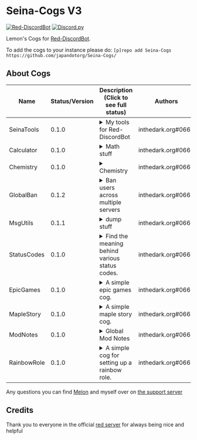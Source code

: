 # Seina-Cogs V3
[![Red-DiscordBot](https://img.shields.io/badge/Red--DiscordBot-V3-red.svg)](https://github.com/Cog-Creators/Red-DiscordBot) [![Discord.py](https://img.shields.io/badge/Discord.py-rewrite-blue.svg)](https://github.com/Rapptz/discord.py/tree/rewrite)

Lemon's Cogs for [Red-DiscordBot](https://github.com/Cog-Creators/Red-DiscordBot/tree/V3/develop).

To add the cogs to your instance please do: `[p]repo add Seina-Cogs https://github.com/japandotorg/Seina-Cogs/`

## About Cogs
| Name        | Status/Version   | Description (Click to see full status)                                                                                           | Authors                                     |
|-------------|------------------|----------------------------------------------------------------------------------------------------------------------------------|---------------------------------------------|
| SeinaTools  | 0.1.0            | <details><summary>My tools for Red-DiscordBot</summary>Some cool utility tools for Red-DiscordBot</details>                      | inthedark.org#0666                          |
| Calculator  | 0.1.0            | <details><summary>Math stuff</summary>Math stuff</details>                                                                       | inthedark.org#0666                          |
| Chemistry   | 0.1.0            | <details><summary>Chemistry</summary>Chemistry inside discord >.<</details>                                                      | inthedark.org#0666                          |
| GlobalBan   | 0.1.2            | <details><summary>Ban users across multiple servers</summary>Allows bot owners to make global bans across servers.</details>     | inthedark.org#0666                          |
| MsgUtils    | 0.1.1            | <details><summary>dump stuff</summary>Useful message utilities.</details>                                                        | inthedark.org#0666                          |
| StatusCodes | 0.1.0            | <details><summary>Find the meaning behind various status codes.</summary>Find the meaning behind various status codes.</details> | inthedark.org#0666                          |
| EpicGames   | 0.1.0            | <details><summary>A simple epic games cog.</summary>Get free games info from epic games store.</details>                         | inthedark.org#0666                          |
| MapleStory  | 0.1.0            | <details><summary>A simple maple story cog.</summary>Get user info from the maple story API.</details>                           | inthedark.org#0666                          |
| ModNotes    | 0.1.0            | <details><summary>Global Mod Notes</summary>Global Mod Notes for sussy users.</details>                                          | inthedark.org#0666                          |
| RainbowRole | 0.1.0            | <details><summary>A simple cog for setting up a rainbow role.</summary>Creates a rainbow role in your server which loops into the 7 rainbow roles every 90 seconds.</details> | inthedark.org#0666 |


Any questions you can find [Melon](https://discord.com/oauth2/authorize?client_id=808706062013825036&scope=bot&permissions=1099511627767%20applications.commands) and myself over on [the support server](https://discord.gg/mXfYuMy92r)

## Credits
Thank you to everyone in the official [red server](https://discord.gg/red) for always being nice and helpful
